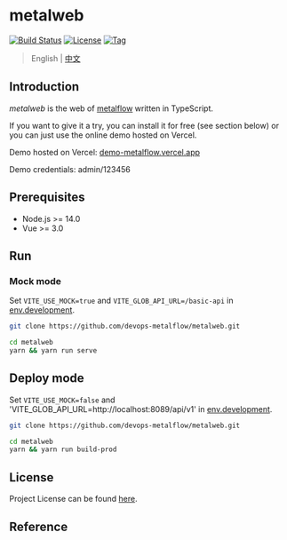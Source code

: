 # metalweb

[![Build Status](https://github.com/devops-metalflow/metalweb/workflows/ci/badge.svg?branch=main&event=push)](https://github.com/devops-metalflow/metalweb/actions?query=workflow%3Aci)
[![License](https://img.shields.io/github/license/devops-metalflow/metalweb.svg)](https://github.com/devops-metalflow/metalweb/blob/main/LICENSE)
[![Tag](https://img.shields.io/github/tag/devops-metalflow/metalweb.svg)](https://github.com/devops-metalflow/metalweb/tags)



> English | [中文](README_zh.md)



## Introduction

*metalweb* is the web of [metalflow](https://github.com/devops-metalflow) written in TypeScript.

If you want to give it a try, you can install it for free (see section below) or you can just use the online demo hosted on Vercel.

Demo hosted on Vercel: [demo-metalflow.vercel.app](https://demo-metalflow.vercel.app/)

Demo credentials: admin/123456



## Prerequisites

- Node.js >= 14.0
- Vue >= 3.0



## Run

### Mock mode

Set `VITE_USE_MOCK=true` and `VITE_GLOB_API_URL=/basic-api` in [env.development](https://github.com/devops-metalflow/metalweb/blob/main/env.development).

```bash
git clone https://github.com/devops-metalflow/metalweb.git

cd metalweb
yarn && yarn run serve
```



## Deploy mode

Set `VITE_USE_MOCK=false` and 'VITE_GLOB_API_URL=http://localhost:8089/api/v1' in [env.development](https://github.com/devops-metalflow/metalweb/blob/main/env.development).

```bash
git clone https://github.com/devops-metalflow/metalweb.git

cd metalweb
yarn && yarn run build-prod
```



## License

Project License can be found [here](LICENSE).



## Reference
